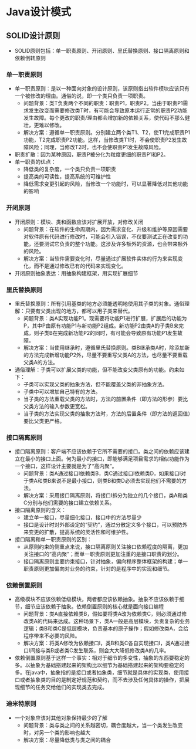 # Java设计模式

## SOLID设计原则

  - SOLID原则包括：单一职责原则、开闭原则、里氏替换原则、接口隔离原则和依赖倒转原则

### 单一职责原则

  - 单一职责原则：是以一种面向对象的设计原则，该原则指出软件模块应该只有一个被修改的理由。通俗的说，即一个类只负责一项职责。
    - 问题背景：类T负责两个不同的职责：职责P1，职责P2。当由于职责P1需求发生改变而需要修改类T时，有可能会导致原本运行正常的职责P2功能发生故障。每个更改的职责/理由都会增加新的依赖关系，使代码不那么健壮，更难以修改。
    - 解决方案：遵循单一职责原则。分别建立两个类T1、T2，使T1完成职责P1功能，T2完成职责P2功能。这样，当修改类T1时，不会使职责P2发生故障风险；同理，当修改T2时，也不会使职责P1发生故障风险。
  - 职责扩散：因为某种原因，职责P被分化为粒度更细的职责P1和P2。
  - 单一职责的优点：
    - 降低类的复杂度，一个类只负责一项职责
    - 提高类的可读性，提高系统的可维护性
    - 降低需求变更引起的风险，当修改一个功能时，可以显著降低对其他功能的影响

### 开闭原则

  - 开闭原则：模块、类和函数应该对扩展开放，对修改关闭
    - 问题背景：在软件的生命周期内，因为需求变化、升级和维护等原因需要对软件原有代码进行修改时，可能会引入错误，不仅要测试正在改变的功能，还要测试它负责的整个功能。这涉及许多额外的资源，也会带来额外的风险。
    - 解决方案：当软件需要变化时，尽量通过扩展软件实体的行为来实现变化，而不是通过修改已有的代码来实现变化。
  - 开闭原则抽象表达：用抽象构建框架，用实现扩展细节

### 里氏替换原则

  - 里氏替换原则：所有引用基类的地方必须能透明地使用其子类的对象。通俗理解：只要有父类出现的地方，都可以用子类来替代。
    - 问题背景：类A实现功能P1。现需要将功能P1进行扩展，扩展后的功能为P，其中P由原有功能P1与新功能P2组成。新功能P2由类A的子类B来完成，则子类B在完成新功能P2的同时，有可能会导致原有功能P1发生故障。
    - 解决方案：当使用继承时，遵循里氏替换原则。类B继承类A时，除添加新的方法完成新增功能P2外，尽量不要重写父类A的方法，也尽量不要重载父类A的方法。
  - 通俗理解：子类可以扩展父类的功能，但不能改变父类原有的功能。约束如下：
    - 子类可以实现父类的抽象方法，但不能覆盖父类的非抽象方法。
    - 子类中可以增加自己特有的方法。
    - 当子类的方法重载父类的方法时，方法的前置条件（即方法的形参）要比父类方法的输入参数更宽松。
    - 当子类的方法实现父类的抽象方法时，方法的后置条件（即方法的返回值）要比父类更严格。

### 接口隔离原则

  - 接口隔离原则：客户端不应该依赖于它所不需要的接口。类之间的依赖应该建立在最小的接口上面。何为最小的接口，即能够满足项目需求的相似功能作为一个接口，这样设计主要就是为了“高内聚”。
    - 问题背景：类A通过接口I依赖类B，类C通过接口I依赖类D，如果接口I对于类A和类B来说不是最小接口，则类B和类D必须去实现他们不需要的方法。
    - 解决方案：采用接口隔离原则，将接口I拆分为独立的几个接口，类A和类C分别与他们需要的接口建立依赖关系。
  - 接口隔离原则的含义：
    - 建立单一接口，尽量细化接口，接口中的方法尽量少
    - 接口是设计时对外部设定的“契约”，通过分散定义多个接口，可以预防外来变更的扩散，提高系统的灵活性和可维护性。
  - 接口隔离和单一职责原则的区别：
    - 从原则约束的侧重点来说，接口隔离原则关注接口依赖程度的隔离，更加关注接口的“高内聚”；而单一职责原则更加注重的是接口职责的划分。
    - 接口隔离原则主要约束接口，针对抽象，偏向程序整体框架的构建；单一职责原则更加偏向对业务的约束，针对的是程序中的实现和细节。

### 依赖倒置原则

  - 高级模块不应该依赖低级模块，两者都应该依赖抽象。抽象不应该依赖于细节，细节应该依赖于抽象。依赖倒置原则的核心就是面向接口编程
    - 问题背景：类A直接依赖类B，假如要将类A改为依赖类C，则必须通过修改类A的代码来达成。这种场景下，类A一般是高层模块，负责复杂的业务逻辑；类B和类C是低层模块，负责基本的原子操作；假如修改类A，会给程序带来不必要的风险。
    - 解决方案：将类A修改为依赖接口I，类B和类C各自实现接口I，类A通过接口I间接与类B或者类C发生联系，则会大大降低修改类A的几率。
  - 依赖倒置原则基于这样一个事实：相对于细节的多变性，抽象的东西要稳定的多。以抽象为基础搭建起来的架构比以细节为基础搭建起来的架构要稳定的多。在java中，抽象指的是接口或者抽象类，细节就是具体的实现类，使用接口或者抽象类的目的是制定好规范和契约，而不去涉及任何具体的操作，把展现细节的任务交给他们的实现类去完成。

### 迪米特原则

  - 一个对象应该对其他对象保持最少的了解
    - 问题背景：类与类之间的关系越密切，耦合度越大，当一个类发生改变时，对另一个类的影响也越大
    - 解决方案：尽量降低类与类之间的耦合

